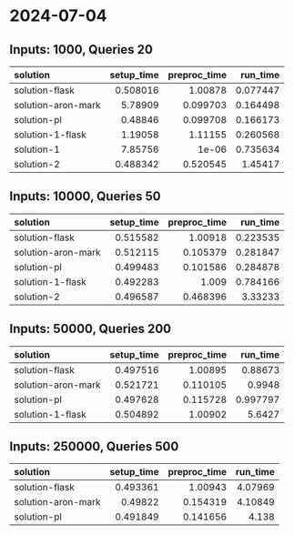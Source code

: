 # 2024-07-04

## Inputs: 1000, Queries 20

| solution           |   setup_time |   preproc_time |   run_time |
|:-------------------|-------------:|---------------:|-----------:|
| solution-flask     |     0.508016 |       1.00878  |   0.077447 |
| solution-aron-mark |     5.78909  |       0.099703 |   0.164498 |
| solution-pl        |     0.48846  |       0.099708 |   0.166173 |
| solution-1-flask   |     1.19058  |       1.11155  |   0.260568 |
| solution-1         |     7.85756  |       1e-06    |   0.735634 |
| solution-2         |     0.488342 |       0.520545 |   1.45417  |

## Inputs: 10000, Queries 50

| solution           |   setup_time |   preproc_time |   run_time |
|:-------------------|-------------:|---------------:|-----------:|
| solution-flask     |     0.515582 |       1.00918  |   0.223535 |
| solution-aron-mark |     0.512115 |       0.105379 |   0.281847 |
| solution-pl        |     0.499483 |       0.101586 |   0.284878 |
| solution-1-flask   |     0.492283 |       1.009    |   0.784166 |
| solution-2         |     0.496587 |       0.468396 |   3.33233  |

## Inputs: 50000, Queries 200

| solution           |   setup_time |   preproc_time |   run_time |
|:-------------------|-------------:|---------------:|-----------:|
| solution-flask     |     0.497516 |       1.00895  |   0.88673  |
| solution-aron-mark |     0.521721 |       0.110105 |   0.9948   |
| solution-pl        |     0.497628 |       0.115728 |   0.997797 |
| solution-1-flask   |     0.504892 |       1.00902  |   5.6427   |

## Inputs: 250000, Queries 500

| solution           |   setup_time |   preproc_time |   run_time |
|:-------------------|-------------:|---------------:|-----------:|
| solution-flask     |     0.493361 |       1.00943  |    4.07969 |
| solution-aron-mark |     0.49822  |       0.154319 |    4.10849 |
| solution-pl        |     0.491849 |       0.141656 |    4.138   |